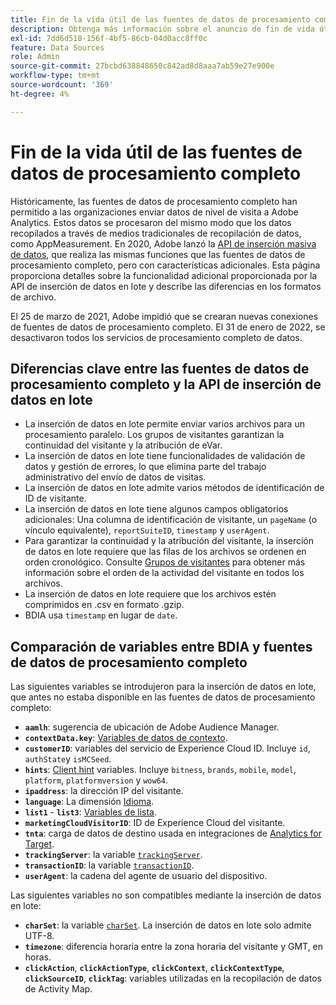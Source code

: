 ```yaml
---
title: Fin de la vida útil de las fuentes de datos de procesamiento completo
description: Obtenga más información sobre el anuncio de fin de vida útil para fuentes de datos de procesamiento completo.
exl-id: 7dd6d518-156f-4bf5-86cb-04d0acc8ff0c
feature: Data Sources
role: Admin
source-git-commit: 27bcbd638848650c842ad8d8aaa7ab59e27e900e
workflow-type: tm+mt
source-wordcount: '369'
ht-degree: 4%

---
```


# Fin de la vida útil de las fuentes de datos de procesamiento completo

Históricamente, las fuentes de datos de procesamiento completo han permitido a las organizaciones enviar datos de nivel de visita a Adobe Analytics. Estos datos se procesaron del mismo modo que los datos recopilados a través de medios tradicionales de recopilación de datos, como AppMeasurement. En 2020, Adobe lanzó la [API de inserción masiva de datos](https://developer.adobe.com/analytics-apis/docs/2.0/guides/endpoints/bulk-data-insertion/), que realiza las mismas funciones que las fuentes de datos de procesamiento completo, pero con características adicionales. Esta página proporciona detalles sobre la funcionalidad adicional proporcionada por la API de inserción de datos en lote y describe las diferencias en los formatos de archivo.

El 25 de marzo de 2021, Adobe impidió que se crearan nuevas conexiones de fuentes de datos de procesamiento completo. El 31 de enero de 2022, se desactivaron todos los servicios de procesamiento completo de datos.

## Diferencias clave entre las fuentes de datos de procesamiento completo y la API de inserción de datos en lote

* La inserción de datos en lote permite enviar varios archivos para un procesamiento paralelo. Los grupos de visitantes garantizan la continuidad del visitante y la atribución de eVar.
* La inserción de datos en lote tiene funcionalidades de validación de datos y gestión de errores, lo que elimina parte del trabajo administrativo del envío de datos de visitas.
* La inserción de datos en lote admite varios métodos de identificación de ID de visitante.
* La inserción de datos en lote tiene algunos campos obligatorios adicionales: Una columna de identificación de visitante, un `pageName` (o vínculo equivalente), `reportSuiteID`, `timestamp` y `userAgent`.
* Para garantizar la continuidad y la atribución del visitante, la inserción de datos en lote requiere que las filas de los archivos se ordenen en orden cronológico. Consulte [Grupos de visitantes](https://developer.adobe.com/analytics-apis/docs/2.0/guides/endpoints/bulk-data-insertion/visitor-groups/) para obtener más información sobre el orden de la actividad del visitante en todos los archivos.
* La inserción de datos en lote requiere que los archivos estén comprimidos en .csv en formato .gzip.
* BDIA usa `timestamp` en lugar de `date`.

## Comparación de variables entre BDIA y fuentes de datos de procesamiento completo

Las siguientes variables se introdujeron para la inserción de datos en lote, que antes no estaba disponible en las fuentes de datos de procesamiento completo:

* **`aamlh`**: sugerencia de ubicación de Adobe Audience Manager.
* **`contextData.key`**: [Variables de datos de contexto](/help/implement/vars/page-vars/contextdata.md).
* **`customerID`**: variables del servicio de Experience Cloud ID. Incluye `id`, `authState`y `isMCSeed`.
* **`hints`**: [Client hint](https://experienceleague.adobe.com/docs/experience-platform/edge/fundamentals/user-agent-client-hints.html?lang=es) variables. Incluye `bitness`, `brands`, `mobile`, `model`, `platform`, `platformversion` y `wow64`.
* **`ipaddress`**: la dirección IP del visitante.
* **`language`**: La dimensión [Idioma](/help/components/dimensions/language.md).
* **`list1`** - **`list3`**: [Variables de lista](/help/implement/vars/page-vars/list.md).
* **`marketingCloudVisitorID`**: ID de Experience Cloud del visitante.
* **`tnta`**: carga de datos de destino usada en integraciones de [Analytics for Target](https://experienceleague.adobe.com/docs/target/using/integrate/a4t/a4t.html?lang=es).
* **`trackingServer`**: la variable [`trackingServer`](/help/implement/vars/config-vars/trackingserver.md).
* **`transactionID`**: la variable [`transactionID`](/help/implement/vars/page-vars/transactionid.md).
* **`userAgent`**: la cadena del agente de usuario del dispositivo.

Las siguientes variables no son compatibles mediante la inserción de datos en lote:

* **`charSet`**: la variable [`charSet`](/help/implement/vars/config-vars/charset.md). La inserción de datos en lote solo admite UTF-8.
* **`timezone`**: diferencia horaria entre la zona horaria del visitante y GMT, en horas.
* **`clickAction`**, **`clickActionType`**, **`clickContext`**, **`clickContextType`**, **`clickSourceID`**, **`clickTag`**: variables utilizadas en la recopilación de datos de Activity Map.
